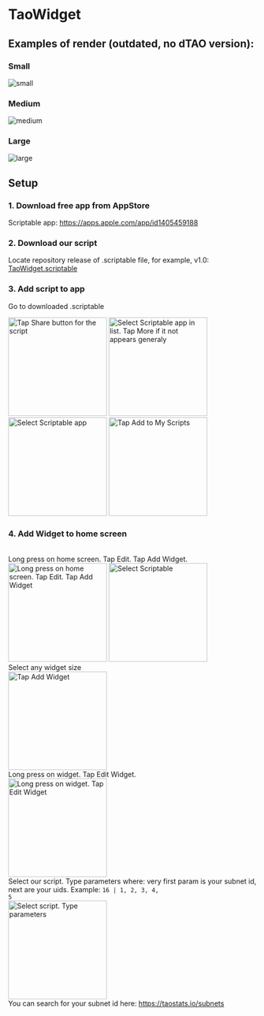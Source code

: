 # TaoWidget

## Examples of render (outdated, no dTAO version):

### Small

<img src="preview/small.jpeg" alt="small"/>

### Medium

<img src="preview/medium.jpeg" alt="medium"/>

### Large

<img src="preview/large.jpeg" alt="large"/>

## Setup

### 1. Download free app from AppStore

Scriptable app: https://apps.apple.com/app/id1405459188

### 2. Download our script

Locate repository release of .scriptable file, for example, v1.0: [TaoWidget.scriptable](https://github.com/ye-du-dev/TaoStats_Scriptable/releases/download/v1.0/TaoWidget.scriptable)

### 3. Add script to app

Go to downloaded .scriptable

<img src="instructions/photo_5037.jpeg" alt="Tap Share button for the script" width="200"/>
<img src="instructions/photo_5041.jpeg" alt="Select Scriptable app in list. Tap More if it not appears generaly" width="200"/>
<img src="instructions/photo_5044.jpeg" alt="Select Scriptable app" width="200"/>
<img src="instructions/photo_5047.jpeg" alt="Tap Add to My Scripts" width="200"/>

### 4. Add Widget to home screen

<br>Long press on home screen. Tap Edit. Tap Add Widget.<br>
<img src="instructions/photo_5051.jpeg" alt="Long press on home screen. Tap Edit. Tap Add Widget" width="200"/>
<img src="instructions/photo_5053.jpeg" alt="Select Scriptable" width="200"/>
<br>Select any widget size<br>
<img src="instructions/photo_5056.jpeg" alt="Tap Add Widget" width="200"/>
<br>Long press on widget. Tap Edit Widget.<br>
<img src="instructions/photo_5059.jpeg" alt="Long press on widget. Tap Edit Widget" width="200"/>
<br>Select our script. Type parameters where: very first param is your subnet id, next are your uids. Example: <code>16 | 1, 2, 3, 4, 5</code><br>
<img src="instructions/photo_5102.jpeg" alt="Select script. Type parameters" width="200"/>
<br>You can search for your subnet id here: https://taostats.io/subnets<br>
